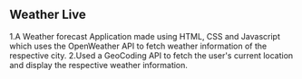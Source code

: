 ## Weather Live

1.A Weather forecast Application made using HTML, CSS and Javascript which uses the OpenWeather API to fetch weather information of the respective city.
2.Used a GeoCoding API to fetch the user's current location and display the respective weather information.
